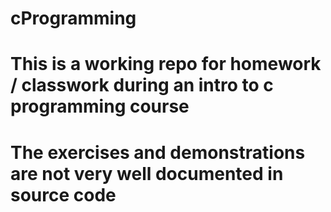# cProgramming
# This is a working repo for homework / classwork during an intro to c programming course
# The exercises and demonstrations are not very well documented in source code
